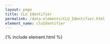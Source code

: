 ```yaml
---
layout: page
title: CLU Identifier
permalink: /data-elements/CLU_Identifier.html
element_name: cluIdentifier
---
```

{% include element.html %}